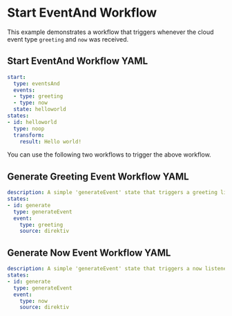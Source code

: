 

# Start EventAnd Workflow

This example demonstrates a workflow that triggers whenever the cloud event type `greeting` and `now` was received.

## Start EventAnd Workflow YAML

```yaml
start:
  type: eventsAnd
  events:
  - type: greeting
  - type: now
  state: helloworld
states:
- id: helloworld
  type: noop
  transform:
    result: Hello world!
```

You can use the following two workflows to trigger the above workflow.


## Generate Greeting Event Workflow YAML

```yaml
description: A simple 'generateEvent' state that triggers a greeting listener.
states:
- id: generate
  type: generateEvent
  event:
    type: greeting
    source: direktiv
```

## Generate Now Event Workflow YAML

```yaml
description: A simple 'generateEvent' state that triggers a now listener.
states:
- id: generate
  type: generateEvent
  event:
    type: now
    source: direktiv
```